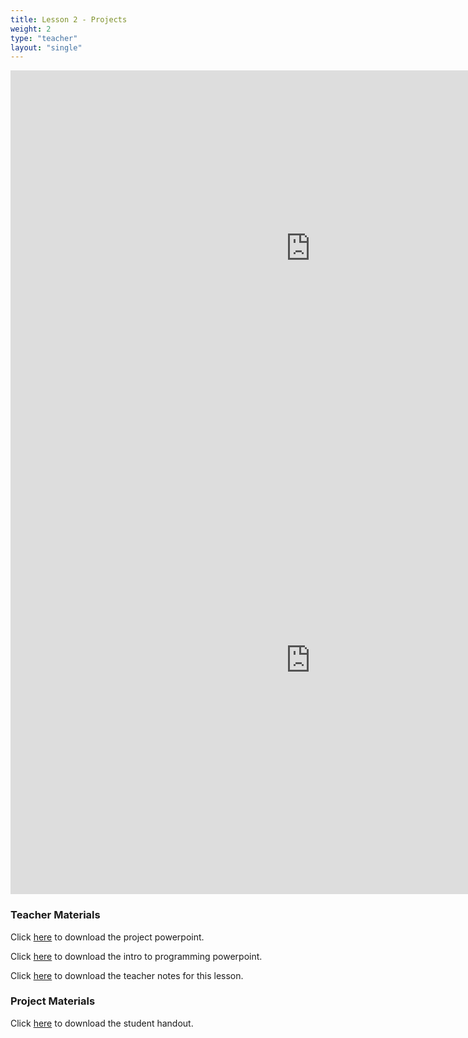 ```yaml
---
title: Lesson 2 - Projects
weight: 2
type: "teacher" 
layout: "single"
---
```


<iframe src="https://docs.google.com/presentation/d/e/2PACX-1vRAI1AiIDY4oVpA6KkvbhXl_KjrOBYZbjhNBD38ZBAenb61-2Yi55m7phBP9EK3M58_JZkdiBeONLvx/embed?start=false&loop=false&delayms=3000" frameborder="0" width="960" height="569" allowfullscreen="true" mozallowfullscreen="true" webkitallowfullscreen="true"></iframe>

<iframe src="https://docs.google.com/presentation/d/e/2PACX-1vRzyUk2Id8xRSnSSq3W0kp-AtNzeGrFPpZK4aU4NXSjw_Jzp2IYBGR7j3FA-FOo6ihyCzXOjGZjHaby/embed?start=false&loop=false&delayms=3000" frameborder="0" width="960" height="749" allowfullscreen="true" mozallowfullscreen="true" webkitallowfullscreen="true"></iframe>

### Teacher Materials

Click <a href="https://docs.google.com/presentation/d/15pTHAGk7MSFSqhvuszLg6qlGlpSGNl83LdwoOPBK0gM/edit?usp=sharing" target="_blank">here</a> to download the project powerpoint.

Click <a href="https://docs.google.com/presentation/d/1v_PxFnBJGHQjV7S0x5a9X86yHjCdVooYyfWJ0bk3ulc/edit?usp=sharing" target="_blank">here</a> to download the intro to programming powerpoint.

Click <a href="https://docs.google.com/document/d/1tGJmM-bmdItr4sJeu9yyIwCk6s3_DH35CzWKvR7X4FE/edit?usp=sharing" target="_blank">here</a> to download the teacher notes for this lesson.

### Project Materials

Click <a href="https://docs.google.com/document/d/1arjMOjgZp-hpmALgp3fMKwl-5S9ePsEsIxC0i0L4LCU/edit?usp=sharing" target="_blank">here</a> to download the student handout.
